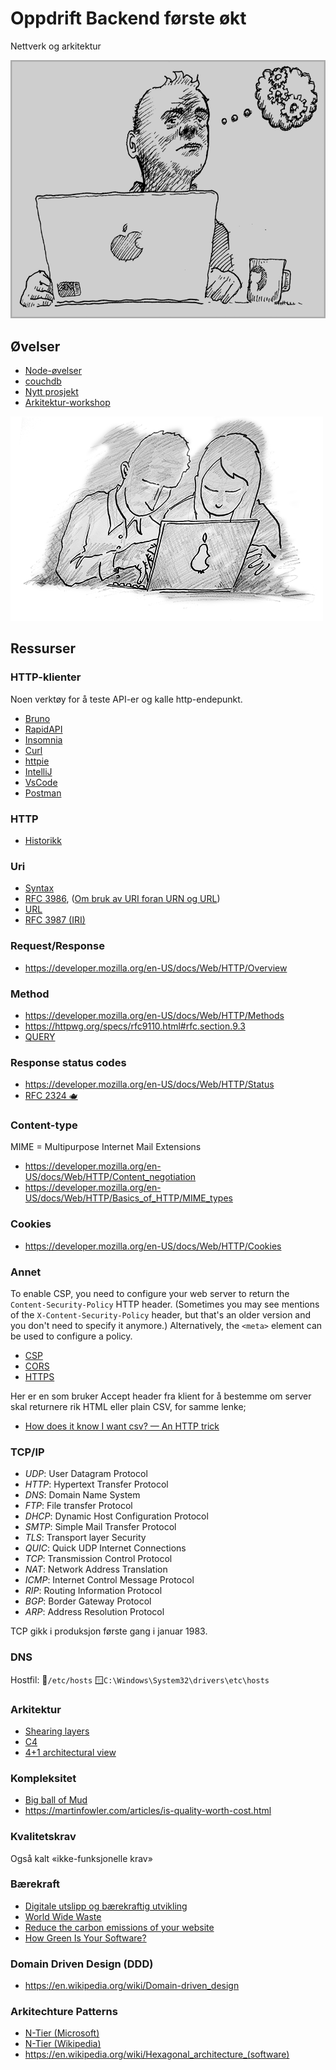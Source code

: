 # Oppdrift Backend første økt

Nettverk og arkitektur

![Refleksjon](./../img/refleksjon.png)

## Øvelser

- [Node-øvelser](./node-%C3%B8velser.md)
- [couchdb](..%2Fdel_1%2Fcouchdb)
- [Nytt prosjekt](./nytt-prosjekt.md)
- [Arkitektur-workshop](https://github.com/oddsund/clean-architecture)

![Parprogrammering anbefales](../img/Parprogrammering.png)

## Ressurser

### HTTP-klienter

Noen verktøy for å teste API-er og kalle http-endepunkt.

- [Bruno](https://www.usebruno.com/)
- [RapidAPI](https://paw.cloud/)
- [Insomnia](https://app.insomnia.rest/)
- [Curl](https://curl.se/docs/manpage.html)
- [httpie](https://httpie.io/)
- [IntelliJ](https://www.jetbrains.com/help/idea/http-client-in-product-code-editor.html)
- [VsCode](https://marketplace.visualstudio.com/items?itemName=humao.rest-client)
- [Postman](https://www.postman.com/)

### HTTP

- [Historikk](https://developer.mozilla.org/en-US/docs/Web/HTTP/Basics_of_HTTP/Evolution_of_HTTP)

### Uri

- [Syntax](https://en.wikipedia.org/wiki/Uniform_Resource_Identifier#Syntax)
- [RFC 3986](https://www.rfc-editor.org/rfc/rfc3986), ([Om bruk av URI foran URN og URL](https://datatracker.ietf.org/doc/html/rfc3986#page-7))
- [URL](https://url.spec.whatwg.org/)
- [RFC 3987 (IRI)](https://www.rfc-editor.org/rfc/rfc3987)

### Request/Response

- https://developer.mozilla.org/en-US/docs/Web/HTTP/Overview

### Method

- https://developer.mozilla.org/en-US/docs/Web/HTTP/Methods
- https://httpwg.org/specs/rfc9110.html#rfc.section.9.3
- [QUERY](https://www.w3.org/2012/ldp/wiki/Proposal_for_HTTP_QUERY_Verb)

### Response status codes

- https://developer.mozilla.org/en-US/docs/Web/HTTP/Status
- [RFC 2324 🫖](https://www.rfc-editor.org/rfc/rfc2324)

### Content-type

MIME = Multipurpose Internet Mail Extensions

- https://developer.mozilla.org/en-US/docs/Web/HTTP/Content_negotiation
- https://developer.mozilla.org/en-US/docs/Web/HTTP/Basics_of_HTTP/MIME_types

### Cookies

- https://developer.mozilla.org/en-US/docs/Web/HTTP/Cookies

### Annet

To enable CSP, you need to configure your web server to return the `Content-Security-Policy` HTTP header. 
(Sometimes you may see mentions of the `X-Content-Security-Policy` header, but that's an older version and you don't need to specify it anymore.)
Alternatively, the `<meta>` element can be used to configure a policy.

- [CSP](https://developer.mozilla.org/en-US/docs/Web/HTTP/CSP)
- [CORS](https://developer.mozilla.org/en-US/docs/Web/HTTP/CORS)
- [HTTPS](https://developer.mozilla.org/en-US/docs/Glossary/HTTPS)

Her er en som bruker Accept header fra klient for å bestemme om server skal returnere rik HTML eller plain CSV, for samme lenke;

- [How does it know I want csv? — An HTTP trick](https://csvbase.com/blog/2)

### TCP/IP

- _UDP_: User Datagram Protocol 
- _HTTP_: Hypertext Transfer Protocol
- _DNS_: Domain Name System
- _FTP_: File transfer Protocol
- _DHCP_: Dynamic Host Configuration Protocol
- _SMTP_: Simple Mail Transfer Protocol
- _TLS_: Transport layer Security
- _QUIC_: Quick UDP Internet Connections
- _TCP_: Transmission Control Protocol
- _NAT_: Network Address Translation
- _ICMP_: Internet Control Message Protocol
- _RIP_: Routing Information Protocol
- _BGP_: Border Gateway Protocol
- _ARP_: Address Resolution Protocol

TCP gikk i produksjon første gang i januar 1983.

### DNS

Hostfil: 🍏`/etc/hosts` 🪟`C:\Windows\System32\drivers\etc\hosts`

### Arkitektur

- [Shearing layers](https://en.wikipedia.org/wiki/Shearing_layers)
- [C4](https://c4model.com/)
- [4+1 architectural view](https://en.wikipedia.org/wiki/4%2B1_architectural_view_model)

### Kompleksitet

- [Big ball of Mud](http://www.laputan.org/mud/mud.html#BigBallOfMud)
- https://martinfowler.com/articles/is-quality-worth-cost.html

### Kvalitetskrav

Også kalt «ikke-funksjonelle krav»

### Bærekraft
 - [Digitale utslipp og bærekraftig utvikling](https://blogg.bekk.no/digitale-utslipp-og-b%C3%A6rekraftig-utvikling-68a3ea61b93a)
 - [World Wide Waste](https://gerrymcgovern.com/world-wide-waste/)
 - [Reduce the carbon emissions of your website](https://climateaction.tech/actions/reduce-the-carbon-emissions-of-your-website/)
 - [How Green Is Your Software?](https://hbr.org/2020/09/how-green-is-your-software)

### Domain Driven Design (DDD)

- https://en.wikipedia.org/wiki/Domain-driven_design

### Arkitechture Patterns

- [N-Tier (Microsoft)](https://learn.microsoft.com/en-us/azure/architecture/guide/architecture-styles/n-tier)
- [N-Tier (Wikipedia)](https://en.wikipedia.org/wiki/Multitier_architecture)
- https://en.wikipedia.org/wiki/Hexagonal_architecture_(software)